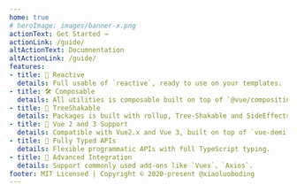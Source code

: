 ```yaml
---
home: true
# heroImage: images/banner-x.png
actionText: Get Started →
actionLink: /guide/
altActionText: Documnentation
altActionLink: /guide/
features:
- title: 🔮 Reactive
  details: Full usable of `reactive`, ready to use on your templates.
- title: 🛠 Composable
  details: All utilities is composable built on top of `@vue/composition-api`
- title: 🌳 TreeShakable
  details: Packages is built with rollup, Tree-Shakable and SideEffects free.
- title: 🤟 Vue 2 and 3 Support
  details: Compatible with Vue2.x and Vue 3, built on top of `vue-demi`
- title: 💪 Fully Typed APIs
  details: Flexible programmatic APIs with full TypeScript typing.
- title: 🧩 Advanced Integration
  details: Support commonly used add-ons like `Vuex`、`Axios`.
footer: MIT Licensed | Copyright © 2020-present @xiaoluoboding
---
```


<script setup>
import ExampleBlock from './.vitepress/components/ExampleBlock.vue'
import UseColorDemo from './.vitepress/components/UseColorDemo.vue'
// import UseCssVarsExample from './.vitepress/components/UseCssVarsExample.vue'
</script>